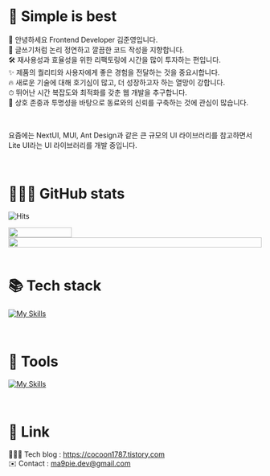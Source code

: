 # 💎 Simple is best
👋 안녕하세요 Frontend Developer 김준영입니다.  
📝 글쓰기처럼 논리 정연하고 깔끔한 코드 작성을 지향합니다.  
🛠️ 재사용성과 효율성을 위한 리팩토링에 시간을 많이 투자하는 편입니다.  
✨ 제품의 퀄리티와 사용자에게 좋은 경험을 전달하는 것을 중요시합니다.  
🔥 새로운 기술에 대해 호기심이 많고, 더 성장하고자 하는 열망이 강합니다.  
⏱ 뛰어난 시간 복잡도와 최적화를 갖춘 웹 개발을 추구합니다.  
🤝 상호 존중과 투명성을 바탕으로 동료와의 신뢰를 구축하는 것에 관심이 많습니다.  

<br/>  

요즘에는 NextUI, MUI, Ant Design과 같은 큰 규모의 UI 라이브러리를 참고하면서 Lite UI라는 UI 라이브러리를 개발 중입니다.

<br/>  

# 👨🏻‍💻 GitHub stats
![Hits](https://hits.seeyoufarm.com/api/count/incr/badge.svg?url=https%3A%2F%2Fgithub.com%2Fma9pie&count_bg=%2379C83D&title_bg=%23555555&icon=&icon_color=%23E7E7E7&title=hits&edge_flat=false)

<div style="display: flex">
    <img width="50%" src="https://api.opgc.me/githubs/users/ma9pie/tag/?theme=dracula" />
</div>

<div style="display: flex">
    <img width="100%" src="https://github-profile-trophy.vercel.app/?username=ma9pie&no-bg=true&column=4&theme=darkhub" />
</div>

<br/>
    
 
# 📚 Tech stack
[![My Skills](https://skillicons.dev/icons?i=html,css,ts,react,nextjs,redux,emotion,tailwind,sass&perline=5)](https://skillicons.dev)

<br/>


# 🔨 Tools
[![My Skills](https://skillicons.dev/icons?i=git,github,gitlab,vscode,aws,jenkins,figma,sentry&perline=5)](https://skillicons.dev)

<br/>


# 🔗 Link
👨🏻‍💻 Tech blog : https://cocoon1787.tistory.com  
✉️ Contact : ma9pie.dev@gmail.com  

